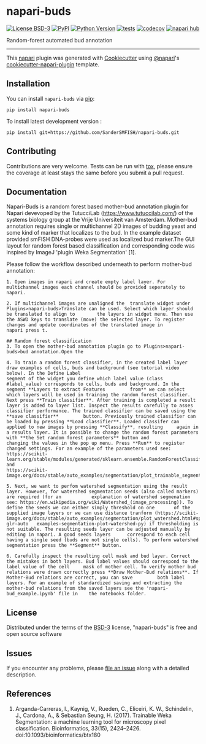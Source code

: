 # napari-buds

[![License BSD-3](https://img.shields.io/pypi/l/napari-buds.svg?color=green)](https://github.com/SanderSMFISH/napari-buds/raw/main/LICENSE)
[![PyPI](https://img.shields.io/pypi/v/napari-buds.svg?color=green)](https://pypi.org/project/napari-buds)
[![Python Version](https://img.shields.io/pypi/pyversions/napari-buds.svg?color=green)](https://python.org)
[![tests](https://github.com/SanderSMFISH/napari-buds/workflows/tests/badge.svg)](https://github.com/SanderSMFISH/napari-buds/actions)
[![codecov](https://codecov.io/gh/SanderSMFISH/napari-buds/branch/main/graph/badge.svg)](https://codecov.io/gh/SanderSMFISH/napari-buds)
[![napari hub](https://img.shields.io/endpoint?url=https://api.napari-hub.org/shields/napari-buds)](https://napari-hub.org/plugins/napari-buds)

Random-forest automated bud annotation

----------------------------------

This [napari] plugin was generated with [Cookiecutter] using [@napari]'s [cookiecutter-napari-plugin] template.

<!--
Don't miss the full getting started guide to set up your new package:
https://github.com/napari/cookiecutter-napari-plugin#getting-started

and review the napari docs for plugin developers:
https://napari.org/stable/plugins/index.html
-->

## Installation

You can install `napari-buds` via [pip]:

    pip install napari-buds



To install latest development version :

    pip install git+https://github.com/SanderSMFISH/napari-buds.git


## Contributing

Contributions are very welcome. Tests can be run with [tox], please ensure
the coverage at least stays the same before you submit a pull request.

## Documentation
Napari-Buds is a random forest based mother-bud annotation plugin for Napari devevoped by the TutucciLab (https://www.tutuccilab.com/) of the systems biology group at the Vrije Universiteit van Amsterdam. Mother-bud annotation requires single or multichannel 2D images of budding yeast and some kind of marker that localizes to the bud. In the example dataset provided smFISH DNA-probes were used as localized bud marker.The GUI layout for random forest based classification and corresponding code was inspired by ImageJ 'plugin Weka Segmentation' [1]. 

Please follow the workflow described underneath to perform mother-bud annotation:

    1. Open images in napari and create empty label layer. For multichannel images each channel should be provided seperately to napari. 
    
    2. If multichannel images are unaligned the  translate widget under Plugins>napari-buds>Translate can be used. Select which layer should be translated to align to        the layers in widget menu. Then use the ASWD keys to translate (move) the selected layer. To register changes and update coordinates of the translated image in        napari press t. 
    
    ## Random forest classification
    3. To open the mother-bud annotation plugin go to Plugins>napari-buds>bud annotation.Open the 
    
    4. To train a random forest classifier, in the created label layer draw examples of cells, buds and background (see tutorial video below). In the Define Label
    segment of the widget you define which label value (class #label_value) corresponds to cells, buds and background. In the segment **Layers to extract Features         from** we can select which layers will be used in training the random forest classifier. Next press **Train classifier**. After training is completed a result         layer is added to layer list. Inspect the results carefully to asses classifier performance. The trained classifier can be saved using the **save classifier**         button. Previously trained classifier can be loaded by pressing **Load classifier**. Loaded classifer can applied to new images by pressing **Classify**, resulting     again in a results layer. It is possible to change the random forest parameters with **the Set random forest parameters** button and
    changing the values in the pop up menu. Press **Run** to register changed settings. For an example of the parameters used see: 
    https://scikit-learn.org/stable/modules/generated/sklearn.ensemble.RandomForestClassifier.html and 
    https://scikit-image.org/docs/stable/auto_examples/segmentation/plot_trainable_segmentation.html. 
    
    5. Next, we want to perfom watershed segmentation using the result layer. However, for watershed segmentation seeds (also called markers) are required (for an           explanation of watershed segmenation see: https://en.wikipedia.org/wiki/Watershed_(image_processing)). To define the seeds we can either simply threshold on one       of the supplied image layers or we can use distance tranform (https://scikit-image.org/docs/stable/auto_examples/segmentation/plot_watershed.html#sphx-glr-auto   examples-segmentation-plot-watershed-py) if thresholding is not suitable. The resulting seeds layer can be adjusted manually by editing in napari. A good seeds layers      correspond to each cell having a single seed (buds are not single cells). To perform watershed segmentation press the **Segment** button.
    
    6. Carefully inspect the resulting cell mask and bud layer. Correct the mistakes in both layers. Bud label values should correspond to the label value of the cell     mask of mother cell. To verify mother bud relations were drawn correctly press **Draw Mother-Bud relations**. If Mother-Bud relations are correct, you can save         both label layers. For an example of standardized saving and extracting the mother-bud relations from the saved layers see the 'napari-bud_example.ipynb' file in    the notebooks folder.

## License

Distributed under the terms of the [BSD-3] license,
"napari-buds" is free and open source software

## Issues

If you encounter any problems, please [file an issue] along with a detailed description.

[napari]: https://github.com/napari/napari
[Cookiecutter]: https://github.com/audreyr/cookiecutter
[@napari]: https://github.com/napari
[MIT]: http://opensource.org/licenses/MIT
[BSD-3]: http://opensource.org/licenses/BSD-3-Clause
[GNU GPL v3.0]: http://www.gnu.org/licenses/gpl-3.0.txt
[GNU LGPL v3.0]: http://www.gnu.org/licenses/lgpl-3.0.txt
[Apache Software License 2.0]: http://www.apache.org/licenses/LICENSE-2.0
[Mozilla Public License 2.0]: https://www.mozilla.org/media/MPL/2.0/index.txt
[cookiecutter-napari-plugin]: https://github.com/napari/cookiecutter-napari-plugin

[file an issue]: https://github.com/SanderSMFISH/napari-buds/issues

[napari]: https://github.com/napari/napari
[tox]: https://tox.readthedocs.io/en/latest/
[pip]: https://pypi.org/project/pip/
[PyPI]: https://pypi.org/

## References
1. Arganda-Carreras, I., Kaynig, V., Rueden, C., Eliceiri, K. W., Schindelin, J., Cardona, A., & Sebastian Seung, H. (2017). Trainable Weka Segmentation: a machine learning tool for microscopy pixel classification. Bioinformatics, 33(15), 2424–2426. doi:10.1093/bioinformatics/btx180
